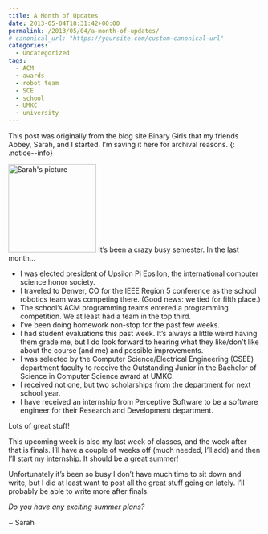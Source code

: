 ```yaml
---
title: A Month of Updates
date: 2013-05-04T18:31:42+00:00
permalink: /2013/05/04/a-month-of-updates/
# canonical_url: "https://yoursite.com/custom-canonical-url"
categories:
  - Uncategorized
tags:
  - ACM
  - awards
  - robot team
  - SCE
  - school
  - UMKC
  - university
---
```


This post was originally from the blog site Binary Girls that my friends Abbey, Sarah, and I started. I’m saving it here for archival reasons.
{: .notice--info}

<img class="alignright size-full wp-image-305" src="/assets/images/sarahwprofile.jpg" alt="Sarah's picture" width="175" height="175" /> It&#8217;s been a crazy busy semester. In the last month&#8230;

  * I was elected president of Upsilon Pi Epsilon, the international computer science honor society.
  * I traveled to Denver, CO for the IEEE Region 5 conference as the school robotics team was competing there. (Good news: we tied for fifth place.)
  * The school&#8217;s ACM programming teams entered a programming competition. We at least had a team in the top third.
  * I&#8217;ve been doing homework non-stop for the past few weeks.
  * I had student evaluations this past week. It&#8217;s always a little weird having them grade me, but I do look forward to hearing what they like/don&#8217;t like about the course (and me) and possible improvements.
  * I was selected by the Computer Science/Electrical Engineering (CSEE) department faculty to receive the Outstanding Junior in the Bachelor of Science in Computer Science award at UMKC.
  * I received not one, but two scholarships from the department for next school year.
  * I have received an internship from Perceptive Software to be a software engineer for their Research and Development department.

Lots of great stuff!

This upcoming week is also my last week of classes, and the week after that is finals. I&#8217;ll have a couple of weeks off (much needed, I&#8217;ll add) and then I&#8217;ll start my internship. It should be a great summer!

Unfortunately it&#8217;s been so busy I don&#8217;t have much time to sit down and write, but I did at least want to post all the great stuff going on lately. I&#8217;ll probably be able to write more after finals.

_Do you have any exciting summer plans?_

~ Sarah